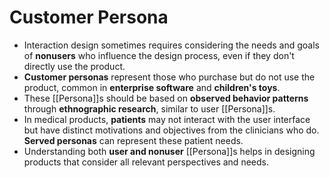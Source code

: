 # Customer Persona
- Interaction design sometimes requires considering the needs and goals of **nonusers** who influence the design process, even if they don't directly use the product.
- **Customer personas** represent those who purchase but do not use the product, common in **enterprise software** and **children's toys**.
- These [[Persona]]s should be based on **observed behavior patterns** through **ethnographic research**, similar to user [[Persona]]s.
- In medical products, **patients** may not interact with the user interface but have distinct motivations and objectives from the clinicians who do. **Served personas** can represent these patient needs.
- Understanding both **user and nonuser** [[Persona]]s helps in designing products that consider all relevant perspectives and needs.
